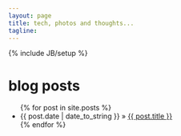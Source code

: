 ```yaml
---
layout: page
title: tech, photos and thoughts...
tagline: 
---
```

{% include JB/setup %}

    
# blog posts

<ul class="posts">
  {% for post in site.posts %}
    <li><span>{{ post.date | date_to_string }}</span> &raquo; <a href="{{ BASE_PATH }}{{ post.url }}">{{ post.title }}</a></li>
  {% endfor %}
</ul>

